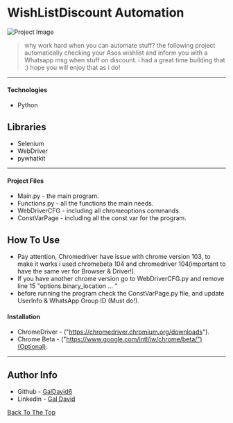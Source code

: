 # WishListDiscount Automation

![Project Image](https://encrypted-tbn0.gstatic.com/images?q=tbn:ANd9GcSwOcr_24a_ND-E18IPc7h-JsCMncZ9yPNHLw&usqp=CAU)

> why work hard when you can automate stuff?
the following project automatically checking your Asos wishlist and inform you with a Whatsapp msg when stuff on discount.
i had a great time building that :)
hope you will enjoy that as i do!

---

#### Technologies

- Python

## Libraries

- Selenium 
- WebDriver
- pywhatkit

---

#### Project Files

- Main.py - the main program.
- Functions.py - all the functions the main needs.
- WebDriverCFG - including all chromeoptions commands.
- ConstVarPage - including all the const var for the program.

## How To Use

- Pay attention, Chromedriver have issue with chrome version 103,
to make it works i used chromebeta 104 and chromedriver 104(important to have the same ver for Browser & Driver!).
- If you have another chrome version go to WebDriverCFG.py and remove line 15 "options.binary_location ... "
- before running the program check the ConstVarPage.py file, and update
UserInfo & WhatsApp Group ID (Must do!).

#### Installation

- ChromeDriver  - ("https://chromedriver.chromium.org/downloads").
- Chrome Beta - ("https://www.google.com/intl/iw/chrome/beta/")(Optional).

---

## Author Info

- Github - [GalDavid6](https://github.com/GalDavid6)
- Linkedin - [Gal David](https://www.linkedin.com/in/gal-david-22871a182/)

[Back To The Top](#wishlistdiscount-automation)
